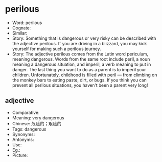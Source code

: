 # perilous

- Word: perilous
- Cognate: 
- Similar: 
- Story: Something that is dangerous or very risky can be described with the adjective perilous. If you are driving in a blizzard, you may kick yourself for making such a perilous journey.
- Story: The adjective perilous comes from the Latin word periculum, meaning dangerous. Words from the same root include peril, a noun meaning a dangerous situation, and imperil, a verb meaning to put in danger. The last thing you want to do as a parent is to imperil your children. Unfortunately, childhood is filled with peril — from climbing on the monkey bars to eating paste, dirt, or bugs. If you think you can prevent all perilous situations, you haven't been a parent very long!

## adjective

- Comparative: 
- Meaning: very dangerous
- Chinese: 危险的；艰险的
- Tags: dangerous
- Synonyms: 
- Antonyms: 
- Use: 
- Eg.: 
- Picture: 


